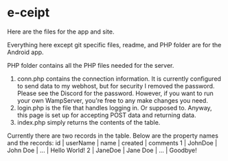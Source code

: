 # e-ceipt

Here are the files for the app and site.

Everything here except git specific files, readme, and PHP folder are for the Android app.

PHP folder contains all the PHP files needed for the server.
  1. conn.php contains the connection information. It is currently configured to send data to my webhost, but for security I removed the password. Please see the Discord for the password. However, if you want to run your own WampServer, you're free to any make changes you need.
  2. login.php is the file that handles logging in. Or supposed to. Anyway, this page is set up for accepting POST data and returning data.
  3. index.php simply returns the contents of the table.
  
Currently there are two records in the table. Below are the property names and the records:
id | userName | name | created | comments
1 | JohnDoe | John Doe | ... | Hello World!
2 | JaneDoe | Jane Doe | ... | Goodbye!

